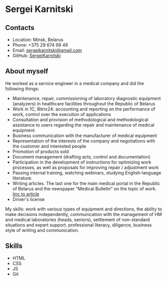 # Sergei Karnitski
## Contacts
- Location: Minsk, Belarus
- Phone: +375 29 674 99 49
- Email: sergeikarnitski@gmail.com
- GitHub: [SergeiKarnitski](https://github.com/SergeiKarnitski)

## About myself
He worked as a service engineer in a medical company and did the following things:
- Maintenance, repair, commissioning of laboratory diagnostic equipment (analyzers) in healthcare facilities throughout the Republic of Belarus
- Work in 1C, Bitrix24: accounting and reporting on the performance of work, control over the execution of applications
- Consultation and provision of methodological and methodological assistance to users regarding the repair and maintenance of medical equipment
- Business communication with the manufacturer of medical equipment
- Representation of the interests of the company and negotiations with the customer and interested people
- Promotion of products sold
- Document management (drafting acts, control and documentation)
- Participation in the development of instructions for optimizing work processes, as well as proposals for improving repair / adjustment work
- Passing internal training, watching webinars, studying English-language literature.
- Writing articles. The last one for the main medical portal in the Republic of Belarus and the newspaper "Medical Bulletin" on the topic of work.
[linc to article](https://medvestnik.by/konspektvracha/rezul-taty-soe-po-panchenkovu-ili-po-vestergrenu?fbclid=IwAR3bSgU6SyyAKlfO4GHjh8kHaQHMcVGJunvoLgIwDshdSgeawYLjwRXjoj8)
- Driver's license

My skills: work with various types of equipment and directions,
the ability to make decisions independently, communication with the management of HM and medical laboratories (heads, seniors), settlement of non-standard situations and expert support, professional literacy, diligence, business style of writing and communication.

## Skills
- HTML
- CSS
- JS
- Git